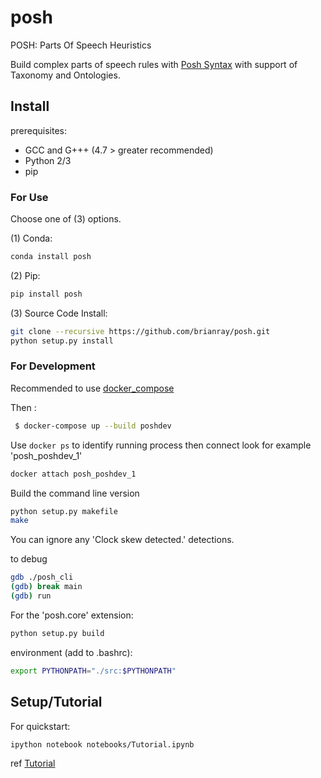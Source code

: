 # posh
POSH: Parts Of Speech Heuristics

Build complex parts of speech rules with [Posh Syntax](https://github.com/brianray/posh-syntax) with support of Taxonomy and Ontologies. 

## Install

prerequisites:

* GCC and G+++ (4.7 > greater recommended)
* Python 2/3
* pip

### For Use

Choose one of (3) options.

(1) Conda:

```bash
conda install posh
```

(2) Pip:

```bash
pip install posh
```

(3) Source Code Install:

```bash
git clone --recursive https://github.com/brianray/posh.git
python setup.py install
```

### For Development

Recommended to use [docker_compose](https://docs.docker.com/compose/install/#install-compose)

Then :

```bash
 $ docker-compose up --build poshdev
```

Use `docker ps` to identify running process then connect look for example 'posh_poshdev_1'

```bash
docker attach posh_poshdev_1
```

Build the command line version
```bash
python setup.py makefile
make
```

You can ignore any 'Clock skew detected.' detections.

to debug
```bash
gdb ./posh_cli
(gdb) break main
(gdb) run
```

For the 'posh.core' extension:

```bash
python setup.py build 
```

environment (add to .bashrc):

```bash
export PYTHONPATH="./src:$PYTHONPATH"
```


## Setup/Tutorial

For quickstart:

```bash
ipython notebook notebooks/Tutorial.ipynb
```
ref [Tutorial](notebooks/Tutorial.ipynb)
